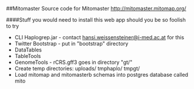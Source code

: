 ##Mitomaster
Source code for Mitomaster http://mitomaster.mitomap.org/

####Stuff you would need to install this web app should you be so foolish to try
   * CLI Haplogrep.jar - contact hansi.weissensteiner@i-med.ac.at for this
   * Twitter Bootstrap - put in "bootstrap" directory
   * DataTables
   * TableTools 
   * GenomeTools - rCRS.gff3 goes in directory "gt/"
   * Create temp directories:  uploads/ tmphaplo/ tmpgt/
   * Load mitomap and mitomasterb schemas into postgres database called mito